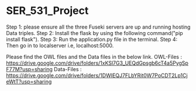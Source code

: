 # SER_531_Project

Step 1: please ensure all the three Fuseki servers are up and running hosting Data triples.
Step 2: Install the flask by using the following command("pip install flask").
Step 3: Run the application.py file in the terminal. 
Step 4: Then go in to localserver i.e, localhost:5000. 

Please find the OWL files and the Data files in the below link.
OWL-Files : https://drive.google.com/drive/folders/1xKSl7G3_UEQdGpsgb6cT4a5PygSpF77M?usp=sharing
Data-Files : https://drive.google.com/drive/folders/1DWIEQJ7FLbYRit0W7PoCDT2Lp1CjeWtT?usp=sharing
